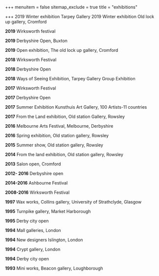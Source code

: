 +++
menuitem = false
sitemap_exclude = true
title = "exhibitions"

+++
2019 Winter exhibition Tarpey Gallery 2019 Winter exhibition  Old lock up gallery, Cromford

**2019** Wirksworth festival

**2019** Derbyshire Open, Buxton

**2019** Open exhibition, The old lock up gallery, Cromford

**2018** Wirksworth Festival

**2018** Derbyshire Open

**2018** Ways of Seeing Exhibition, Tarpey Gallery Group Exhibition

**2017** Wirksworth Festival

**2017** Derbyshire Open

**2017** Summer Exhibition Kunsthuis Art Gallery, 100 Artists-11 countries

**2017** From the Land exhibition, Old station Gallery, Rowsley

**2016** Melbourne Arts Festival, Melbourne, Derbyshire

**2016** Spring exhibition, Old station gallery, Rowsley

**2015** Summer show, Old station gallery, Rowsley

**2014** From the land exhibition, Old station gallery, Rowsley

**2013** Salon open, Cromford

**2012- 2016** Derbyshire open

**2014-2016** Ashbourne Festival

**2008-2016** Wirksworth Festival

**1997** Wax works, Collins gallery, University of Strathclyde, Glasgow

**1995** Turnpike gallery, Market Harborough

**1995** Derby city open

**1994** Mall galleries, London

**1994** New designers Islington, London

**1994** Crypt gallery, London

**1994** Derby city open

**1993** Mini works, Beacon gallery, Loughborough